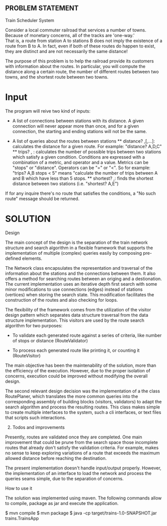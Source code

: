 PROBLEM STATEMENT
-----------------

Train Scheduler System

Consider a local commuter railroad that services a number of towns.
Because of monetary concerns, all of the tracks are 'one-way.'  
That is, a route from station A to stations B does not imply the 
existence of a route from B to A.  In fact, even if both of these 
routes do happen to exist, they are distinct and are not necessarily 
the same distance!

The purpose of this problem is to help the railroad provide its customers
with information about the routes. In particular, you will compute the 
distance along a certain route, the number of different routes between two
towns, and the shortest route between two towns.

Input  
=====

The program will reive two kind of inputs:
* A list of connections between stations with its distance. A given 
connection will never appear more than once, and for a given connection, the
starting and ending stations will not be the same.
	
* A list of queries about the routes between stations
** distance? <station>,<station>[,...<station>]: calculates the distance for 
a given route. For example: "distance? A,D,C"
** trips?  <station>,<station> <condition>: calculates the number of possible
 trips between two stations which satisfy a given condition. Conditions are 
expressed with a combination of a metric, and operator and a value. Metrics
can be "stops" or "distance". Operators can be  "=" or "<". So for example: 
"trips?  A,B stops < 5" means "calculate the number of trips between A and B 
which have less than 5 stops.
** shortest? <station>,<station>: finds the shortest distance between two 
stations (i.e. "shortest? A,E")

If for any inquire there's no route that satisfies the conditions, a 
"No such route" message should be returned.


SOLUTION
========

Design

The main concept of the design is the separation of the train network
structure and search algorithm in a flexible framework that supports the
implementation of multiple (complex) queries easily by composing pre-
defined elements.

The Network class encapsulates the representation and traversal of the
information about the stations and the connections  between them. 
It also offers a method for searching routes between an origing and a 
destionation. The current implementation uses an iterative depth first
search with some minor modifications to use connections (edges) instead of 
stations (vertices) when storing the search state. This modification
facilitates the construction of the routes and also checking for loops. 

The flexibility of the framework comes from the utilization of the visitor
design pattern which separates data structure traversal from the data 
structure implementation. This visitors are used by the route search 
algorithm for two purposes:
 * To validate each generated route against a series of criteria, like 
number of stops or distance (RouteValidator) 

 * To process each generated route like  printing it, or counting it 
(RouteVisitor) 

The main objective has been the maintenability of the solution, more than
the efficiency of the execution. However, due to the proper isolation
of concerns, execution could be improved without modifying the overall 
design.

The second relevant design decision was the implementation of a the class 
RoutePlaner, which translates the more common queries into the corresponding
assembly of building blocks (visitors, validators) to adapt the search 
algorithm and process the resulting routes. This class makes simple to
create multiple interfaces to the system, such a cli interfaces, or text
files that scripts such interactions.

2. Todos and improvements

Presently, routes are validated once they are completed. One main
improvement that could be prune from the search space those incomplete
routes that already don't satisfy the validation criteria. For example,
makes no sense to keep exploring variations of a route that exceeds the
maximum allowed distance before reaching the destination. 

The present implementation doesn't handle input/output properly. However,
the implementation of an interface to load the network and process the
queries seams simple, due to the separation of concerns.


How to use it

The solution was implemented using maven. The following commands allow
to compile, package as jar and execute the application.

$ mvn compile
$ mvn package
$ java -cp target/trains-1.0-SNAPSHOT.jar trains.TrainsApp
